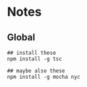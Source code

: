 # Notes

## Global

```
## install these
npm install -g tsc

## maybe also these
npm install -g mocha nyc
```
